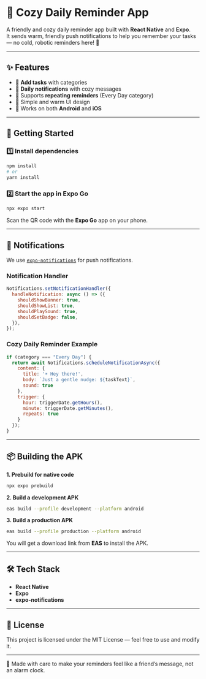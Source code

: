 
# 📅 Cozy Daily Reminder App

A friendly and cozy daily reminder app built with **React Native** and **Expo**.  
It sends warm, friendly push notifications to help you remember your tasks — no cold, robotic reminders here! 🌼

---

## ✨ Features
- 📌 **Add tasks** with categories
- 🔔 **Daily notifications** with cozy messages
- 📅 Supports **repeating reminders** (Every Day category)
- 🎨 Simple and warm UI design
- 📱 Works on both **Android** and **iOS**

---

## 🚀 Getting Started

### 1️⃣ Install dependencies
```bash
npm install
# or
yarn install
````

### 2️⃣ Start the app in Expo Go

```bash
npx expo start
```

Scan the QR code with the **Expo Go** app on your phone.

---

## 🔔 Notifications

We use [`expo-notifications`](https://docs.expo.dev/versions/latest/sdk/notifications/) for push notifications.

### Notification Handler

```javascript
Notifications.setNotificationHandler({
  handleNotification: async () => ({
    shouldShowBanner: true,
    shouldShowList: true,
    shouldPlaySound: true,
    shouldSetBadge: false,
  }),
});
```

### Cozy Daily Reminder Example

```javascript
if (category === "Every Day") {
  return await Notifications.scheduleNotificationAsync({
    content: { 
      title: '☀️ Hey there!', 
      body: `Just a gentle nudge: ${taskText}`, 
      sound: true 
    },
    trigger: { 
      hour: triggerDate.getHours(), 
      minute: triggerDate.getMinutes(), 
      repeats: true 
    }
  });
}
```

---

## 📦 Building the APK

**1. Prebuild for native code**

```bash
npx expo prebuild
```

**2. Build a development APK**

```bash
eas build --profile development --platform android
```

**3. Build a production APK**

```bash
eas build --profile production --platform android
```

You will get a download link from **EAS** to install the APK.

---

## 🛠 Tech Stack

* **React Native**
* **Expo**
* **expo-notifications**

---

## 📜 License

This project is licensed under the MIT License — feel free to use and modify it.

---

💌 Made with care to make your reminders feel like a friend’s message, not an alarm clock.

